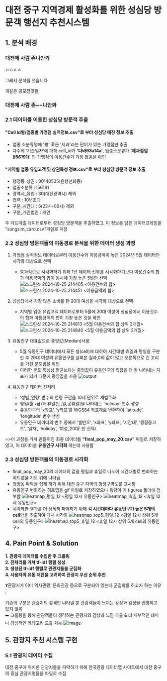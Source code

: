 # 대전 중구 지역경제 활성화를 위한 성심당 방문객 행선지 추천시스템
## 1. 분석 배경


### 대전에 사람 존나안와


ㅇㅇㅎㅎ

그래서 분석을 햇습니다


개같은 공모전것들


### 대전에 사람 존~~나안와



### 2.1 데이터를 이용한 성심당 방문객 추출
#### "Cell Id별/업종별 가맹점 실적정보.csv"로 부터 성심당 매장 정보 추출
- 업종 소분류명에 '빵' 혹은 '제과'라는 단어가 있는 가맹점만 추출 
- 다수의 ‘기준일자’에 대해 cell_id가 **‘다바93a14a’**, 업종소분류가 **‘제과점업(I56191)’** 인 가맹점의 이용건수가 가장 많음을 확인
#### "지역별 업종 유입고객 및 상권특성 정보.csv"로 부터 성심당 방문객 정보 추출 
- 행정동_상권 : 30140535(은행선화동)
- 업종소분류 : I56191
- 광역시_유입 : 30(대전광역시) 제외
- 업력 : 10년초과
- 구분_시간대 : 5(22시-06시) 제외
- 구분_개인법인 : 개인

두 카드매출 데이터로부터 성심당 방문객을 추출하였고, 이 정보를 담은 데이터프레임을 "sungsim_card.csv"파일로 저장

### 2.2 성심당 방문객들의 이동경로 분석을 위한 데이터 생성 과정
1. 가맹점 실적정보 데이터로부터 이용건수와 이용금액이 높은 2024년 5월 데이터만 시각화 대상으로 선택
    - 효과적으로 시각화하기 위해 1년 데이터 전부를 시각화하기보다 이용건수의 합과 이용금액의 합이 동시에 가장 높은 5월만 선택\
    ![스크린샷 2024-10-25 214405](https://github.com/user-attachments/assets/2b2f7d74-6043-4413-98ef-683b74a44082)
    \<이용건수의 합\>
    ![스크린샷 2024-10-25 214451](https://github.com/user-attachments/assets/fc7c902c-7bd4-4608-8608-a61ca2c5d19d)
    \<이용금액의 합\>


2. 성심당에서 가장 많은 소비를 한 20대 여성을 시각화 대상으로 선택
    - 지역별 업종 유입고객 데이터로부터 5월에 20대 여성이 성심당에서 이용건수의 합과 이용금액의 합이 가장 높은 것을 확인\
    ![스크린샷 2024-10-25 214813](https://github.com/user-attachments/assets/a12828ce-5c28-42be-b31c-1ab13a95ceca)
    \<5월 이용건수의 합 상위 3개월\>
    ![스크린샷 2024-10-25 214840](https://github.com/user-attachments/assets/9481ee90-4f0b-4e4b-907e-5361fdf4a768)
    \<5월 이용금액의 합 상위 3개월\>


3. 유동인구 대표값으로 중앙값(Median)사용
   - 5월 유동인구 데이터에서 모든 셀(cell)에 대하여 시간대별 휴일과 평일을 구분한 후 20대 여성의 유동인구를 살펴본 결과,0의 값이 많고 오른쪽으로 긴 꼬리를 가진 분포임을 확인
   - 이러한 분포 특성상 평균보다는 중앙값이 유동인구의 특징을 더 잘 나타내는 지표가 되기 때문에 중앙값을 사용 
  ![output](https://github.com/user-attachments/assets/886110bd-4ca5-4488-bf3a-ca0adcbbb8f8)


4. 유동인구 데이터 전처리
    - ‘성별_연령’ 변수의 연령 구간을 10세 단위로 재범주화
    - 평일(월~금)과 휴일(토,일,공휴일)을 나타내는 ‘holiday’ 변수 생성
    - 유동인구의 ‘x좌표’, ‘y좌표’를 WGS84 좌표계로 변환하여 ‘latitude’, ‘longitude’ 변수 생성
    - 유동인구 데이터의 변수 중에서 ‘셀번호’, ‘x좌표’, ‘y좌표’, ‘시간대’, ‘행정동코드’, ‘일자’, ‘holiday’, ‘여성_20대’ 만 선택\

=>이 과정을 거쳐 만들어진 최종 데이터를 **"final_pop_may_20.csv"** 파일로 저장하였고, 이 데이터를 **유동인구 시각화** 하는데 사용함

### 2.3 성심당 방문객들의 이동경로 시각화
- final_pop_may_20의 데이터의 값을 평일과 휴일로 나누어 시간대별로 변화하는 히트맵을 지도 위에 나타냄
- 행정동 파악을 쉽게 하기 위해 대전 중구 지역의 행정구역도를 표시함
- 유동인구 변화하는 히트맵을 gif 파일로 저장하였으나 용량이 커 figures 폴더에 첨부함 
![heatmap_평일_12](https://github.com/user-attachments/assets/03d266dc-5f2a-497b-ab75-8c48263ddbd6)
\<평일 12시 유동인구\>
![heatmap_휴일_12](https://github.com/user-attachments/assets/cd987530-9b72-4d09-b250-bbb6729d14a0)
\<휴일 12시 유동인구\>
- 시각화한 결과를 더 상세히 파악하기 위해
 **각 시간대마다 유동인구가 높은 5개의 cell**만을 추출하여 다시 시각화
![heatmap_top5_평일_12](https://github.com/user-attachments/assets/8e89349d-9ed8-419e-8cb7-786170d3ce1f)
\<평일 12시 상위 5개 cell의 유동인구\>
![heatmap_top5_휴일_12](https://github.com/user-attachments/assets/7024a0e8-5c51-4d9b-903a-e0233da420b2)
\<휴일 12시 상위 5개 cell의 유동인구\>


## 4. Pain Point & Solution
**1. 관광지 데이터를 수집한 후 크롤링**  
**2. 전처리를 거쳐 tf-idf 행렬 생성**  
**3. 생성된 tf-idf 행렬로 관관지들을 군집화**  
**4. 사용자의 유동 패턴을 고려하여 관광지 우선 순위 추천**  

❓관광지가 이미 역사관광, 문화관광 등으로 구분되어 있는데 군집화를 하고자 하는 이유 :

기존의 구분은 관광지의 성격만 나타낼 뿐 관광객들이 느끼는 감정과 감성을 반영하고 있지 않음  
➡️ 크롤링을 통해 관광객들이 생각하는 관광지의 감상과 느낌 추출 & 더 세부적인 테마나 감성적인 카테고리 도출 가능
![image](https://github.com/user-attachments/assets/fd9b0684-ac50-4e24-b450-c10c125179d6)

## 5. 관광지 추천 시스템 구현
### 5.1 관광지 데이터 수집
대전 중구에 위치한 관광지들을 파악하기 위해 한국관광 데이터랩 사이트에서 대전 중구의 중심 관광지명들을 파일로 수집
